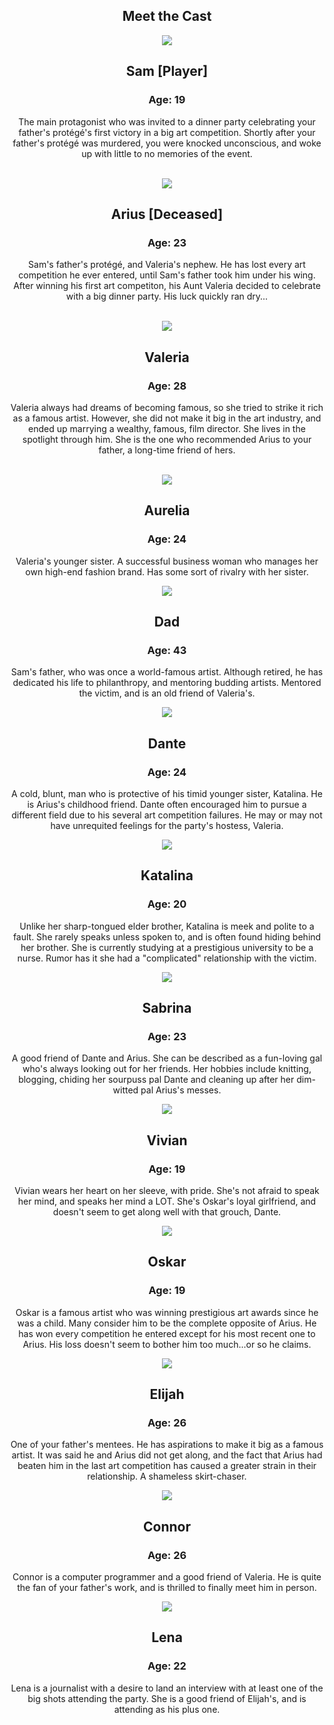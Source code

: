 <center>

## Meet the Cast

<img src="/assets/portraits/Sam.png">
<br>

## Sam [Player]
### Age: 19
The main protagonist who was invited to a dinner party celebrating your father's protégé's first victory in a big art competition. Shortly after your father's protégé was murdered, you were knocked unconscious, and woke up with little to no memories of the event.
<br>
<br>

<img src="/assets/busts/Arius/AriusPortraitBW.png">

## Arius [Deceased]
### Age: 23
Sam's father's protégé, and Valeria's nephew. He has lost every art competition he ever entered, until Sam's father took him under his wing. After winning his first art competiton, his Aunt Valeria decided to celebrate with a big dinner party. His luck quickly ran dry...
<br>
<br>


<img src="/assets/portraits/Valeria.png">

## Valeria
### Age: 28
Valeria always had dreams of becoming famous, so she tried to strike it rich as a famous artist. However, she did not make it big in the art industry, and ended up marrying a wealthy, famous, film director. She lives in the spotlight through him. She is the one who recommended Arius to your father, a long-time friend of hers.
<br>
<br>

<img src="/assets/portraits/Aurelia.png">

## Aurelia
### Age: 24
Valeria's younger sister. A successful business woman who manages her own high-end fashion brand. Has some sort of rivalry with her sister. 
<br>

<img src="/assets/portraits/Dad.png">

## Dad
### Age: 43
Sam's father, who was once a world-famous artist. Although retired, he has dedicated his life to philanthropy, and mentoring budding artists. Mentored the victim, and is an old friend of Valeria's.
<br>

<img src="/assets/portraits/Dante.png">

## Dante
### Age: 24
A cold, blunt, man who is protective of his timid younger sister, Katalina. He is Arius's childhood friend. Dante often encouraged him to pursue a different field due to his several art competition failures. He may or may not have unrequited feelings for the party's hostess, Valeria.
<br>

<img src="/assets/portraits/Katalina.png">

## Katalina
### Age: 20
Unlike her sharp-tongued elder brother, Katalina is meek and polite to a fault. She rarely speaks unless spoken to, and is often found hiding behind her brother. She is currently studying at a prestigious university to be a nurse. Rumor has it she had a "complicated" relationship with the victim.
<br>

<img src="/assets/portraits/Sabrina.png">

## Sabrina
### Age: 23
A good friend of Dante and Arius. She can be described as a fun-loving gal who's always looking out for her friends. Her hobbies include knitting, blogging, chiding her sourpuss pal Dante and cleaning up after her dim-witted pal Arius's messes.
<br>

<img src="/assets/portraits/Vivian.png">

## Vivian
### Age: 19
Vivian wears her heart on her sleeve, with pride. She's not afraid to speak her mind, and speaks her mind a LOT. She's Oskar's loyal girlfriend, and doesn't seem to get along well with that grouch, Dante.
<br>

<img src="/assets/portraits/Oskar.png">

## Oskar
### Age: 19
Oskar is a famous artist who was winning prestigious art awards since he was a child. Many consider him to be the complete opposite of Arius. He has won every competition he entered except for his most recent one to Arius. His loss doesn't seem to bother him too much...or so he claims.
<br>

<img src="/assets/portraits/Elijah.png">

## Elijah
### Age: 26
One of your father's mentees. He has aspirations to make it big as a famous artist. It was said he and Arius did not get along, and the fact that Arius had beaten him in the last art competition has caused a greater strain in their relationship. A shameless skirt-chaser.
<br>

<img src="/assets/portraits/Connor.png">

## Connor
### Age: 26
Connor is a computer programmer and a good friend of Valeria. He is quite the fan of your father's work, and is thrilled to finally meet him in person.
<br>

<img src="/assets/portraits/Lena.png">

## Lena
### Age: 22
Lena is a journalist with a desire to land an interview with at least one of the big shots attending the party. She is a good friend of Elijah's, and is attending as his plus one.








</center>